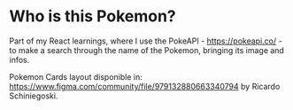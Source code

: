 # Who is this Pokemon?

Part of my React learnings, where I use the PokeAPI - https://pokeapi.co/ - to make a search through the name of the Pokemon, bringing its image and infos.

Pokemon Cards layout disponible in: https://www.figma.com/community/file/979132880663340794 by Ricardo Schiniegoski.
